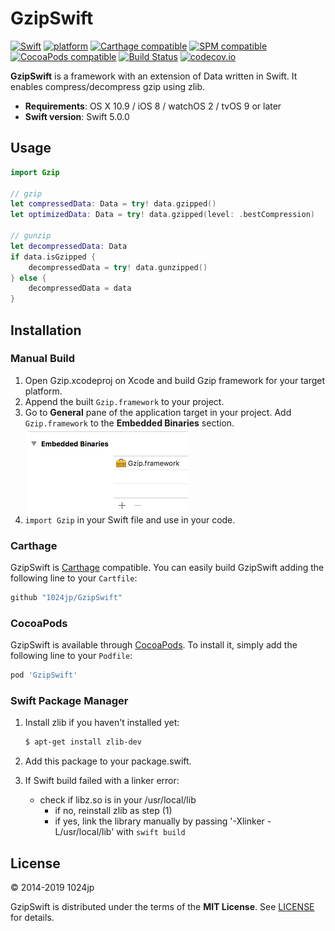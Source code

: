 
GzipSwift
========================

[![Swift](https://img.shields.io/badge/Swift-5.0.0-blue.svg)]()
[![platform](https://img.shields.io/badge/platform-macOS%20|%20iOS%20|%20watchOS%20|%20tvOS%20|%20Linux-blue.svg)]()
[![Carthage compatible](https://img.shields.io/badge/Carthage-✔-4BC51D.svg?style=flat)](https://github.com/Carthage/Carthage)
[![SPM compatible](https://img.shields.io/badge/SPM-✔-4BC51D.svg?style=flat)](https://swift.org/package-manager/)
[![CocoaPods compatible](http://img.shields.io/cocoapods/v/GzipSwift.svg?style=flat)](https://cocoapods.org/pods/GzipSwift)
[![Build Status](https://img.shields.io/travis/1024jp/GzipSwift/master.svg?style=flat)](https://travis-ci.org/1024jp/GzipSwift)
[![codecov.io](https://codecov.io/gh/1024jp/GzipSwift/branch/master/graphs/badge.svg)](https://codecov.io/gh/1024jp/GzipSwift)

__GzipSwift__ is a framework with an extension of Data written in Swift. It enables compress/decompress gzip using zlib.

- __Requirements__: OS X 10.9 / iOS 8 / watchOS 2 / tvOS 9 or later
- __Swift version__: Swift 5.0.0


## Usage

```swift
import Gzip

// gzip
let compressedData: Data = try! data.gzipped()
let optimizedData: Data = try! data.gzipped(level: .bestCompression)

// gunzip
let decompressedData: Data
if data.isGzipped {
    decompressedData = try! data.gunzipped()
} else {
    decompressedData = data
}
```


## Installation

### Manual Build

1. Open Gzip.xcodeproj on Xcode and build Gzip framework for your target platform.
2. Append the built `Gzip.framework` to your project.
3. Go to __General__ pane of the application target in your project. Add `Gzip.framework` to the __Embedded Binaries__ section.
    <br /><img src="Documentation/EmbeddedBinaries@2x.png" height="135"/>
4. `import Gzip` in your Swift file and use in your code.

### Carthage
GzipSwift is [Carthage](https://github.com/Carthage/Carthage) compatible. You can easily build GzipSwift adding the following line to your `Cartfile`:

```ruby
github "1024jp/GzipSwift"
```

### CocoaPods
GzipSwift is available through [CocoaPods](http://cocoapods.org). To install
it, simply add the following line to your `Podfile`:

```ruby
pod 'GzipSwift'
```

### Swift Package Manager

1. Install zlib if you haven't installed yet:
   
    ```bash
    $ apt-get install zlib-dev
    ```
2. Add this package to your package.swift.
3. If Swift build failed with a linker error:
    * check if libz.so is in your /usr/local/lib
        * if no, reinstall zlib as step (1)
        * if yes, link the library manually by passing '-Xlinker -L/usr/local/lib' with `swift build`


## License

© 2014-2019 1024jp

GzipSwift is distributed under the terms of the __MIT License__. See [LICENSE](LICENSE) for details.
